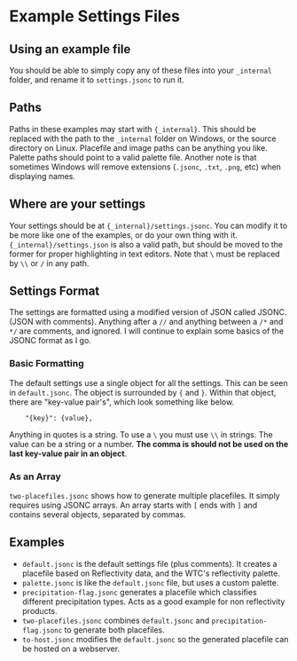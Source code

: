 # Example Settings Files

## Using an example file
You should be able to simply copy any of these files into your `_internal`
folder, and rename it to `settings.jsonc` to run it.

## Paths
Paths in these examples may start with `{_internal}`. This should be replaced
with the path to the `_internal` folder on Windows, or the source directory on
Linux. Placefile and image paths can be anything you like. Palette paths should
point to a valid palette file. Another note is that sometimes Windows will
remove extensions (`.jsonc`, `.txt`, `.png`, etc) when displaying names.

## Where are your settings
Your settings should be at `{_internal}/settings.jsonc`. You can modify it to
be more like one of the examples, or do your own thing with it.
`{_internal}/settings.json` is also a valid path, but should be moved to the
former for proper highlighting in text editors. Note that `\` must be replaced
by `\\` or `/` in any path.

## Settings Format
The settings are formatted using a modified version of JSON called JSONC.
(JSON with comments). Anything after a `//` and anything between a `/*` and `*/`
are comments, and ignored. I will continue to explain some basics of the JSONC
format as I go.

### Basic Formatting
The default settings use a single object for all the settings. This can be seen
in `default.jsonc`. The object is surrounded by `{` and `}`. Within that object,
there are "key-value pair's", which look something like below.
```
    "{key}": {value},
```
Anything in quotes is a string. To use a `\` you must use `\\` in strings. The
value can be a string or a number. **The comma is should not be used on the last
key-value pair in an object**.

### As an Array
`two-placefiles.jsonc` shows how to generate multiple placefiles. It simply
requires using JSONC arrays. An array starts with `[` ends with `]` and
contains several objects, separated by commas.

## Examples
- `default.jsonc` is the default settings file (plus comments). It creates a
  placefile based on Reflectivity data, and the WTC's reflectivity palette.
- `palette.jsonc` is like the `default.jsonc` file, but uses a custom palette.
- `precipitation-flag.jsonc` generates a placefile which classifies different
  precipitation types. Acts as a good example for non reflectivity products.
- `two-placefiles.jsonc` combines `default.jsonc` and
  `precipitation-flag.jsonc` to generate both placefiles.
- `to-host.jsonc` modifies the `default.jsonc` so the generated placefile can
  be hosted on a webserver.
